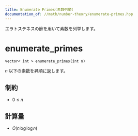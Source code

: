```yaml
---
title: Enumerate Primes(素数列挙)
documentation_of: //math/number-theory/enumerate-primes.hpp
---
```


エラトステネスの篩を用いて素数を列挙します。


# enumerate_primes

```
vector< int > enumerate_primes(int n)
```

$n$ 以下の素数を昇順に返します。

## 制約

- $0 \le n$

## 計算量

- $O(n \log \log n)$
